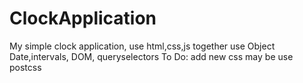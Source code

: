 # ClockApplication
My simple clock application, use html,css,js together
use Object Date,intervals, DOM, queryselectors
To Do:
add new css
may be use postcss
